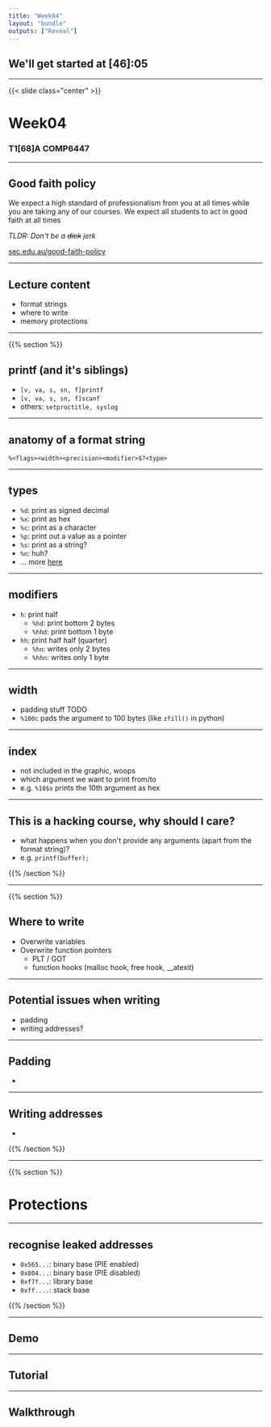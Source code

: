 ```yaml
---
title: "Week04"
layout: "bundle"
outputs: ["Reveal"]
---
```


## We'll get started at [46]:05

---

{{< slide class="center" >}}
# Week04
### T1[68]A COMP6447 

---

## Good faith policy

We expect a high standard of professionalism from you at all times while you are taking any of our courses. We expect all students to act in good faith at all times

*TLDR: Don't be a ~~dick~~ jerk*

[sec.edu.au/good-faith-policy](https://sec.edu.au/good-faith-policy)

---

## Lecture content
* format strings
* where to write
* memory protections

---

{{% section %}}

## printf (and it's siblings)
* `[v, va, s, sn, f]printf`
* `[v, va, s, sn, f]scanf`
* others: `setproctitle, syslog`

---

## anatomy of a format string
`%<flags><width><precision><modifier>$?<type>`

---

## types
* `%d`: print as signed decimal
* `%x`: print as hex
* `%c`: print as a character
* `%p`: print out a value as a pointer
* `%s`: print as a string?
* `%n`: huh?
* ... more [here](https://www.freecodecamp.org/news/format-specifiers-in-c/)

---

## modifiers
* `h`: print half 
	* `%hd`: print bottom 2 bytes
	* `%hhd`: print bottom 1 byte
* `hh`: print half half (quarter)
	* `%hn`: writes only 2 bytes
	* `%hhn`: writes only 1 byte

---

## width
* padding stuff TODO
* `%100c` pads the argument to 100 bytes (like `zfill()` in python) 

---

## index
* not included in the graphic, woops
* which argument we want to print from/to
* e.g. `%10$x` prints the 10th argument as hex

---

## This is a hacking course, why should I care?
* what happens when you don't provide any arguments (apart from the format string)?
* e.g. `printf(buffer);`

{{% /section %}}

---

{{% section %}}

## Where to write
* Overwrite variables
* Overwrite function pointers
	* PLT / GOT
	* function hooks (malloc hook, free hook, \_\_atexit)

---

## Potential issues when writing 
* padding
* writing addresses?

---

## Padding
*

---

## Writing addresses
* 

{{% /section %}}

---

{{% section %}}

# Protections

---

## recognise leaked addresses
* `0x565...`: binary base (PIE enabled)
* `0x804...`: binary base (PIE disabled)
* `0xf7f...`: library base
* `0xff....`: stack base

{{% /section %}}

---

## Demo

---

## Tutorial

---

## Walkthrough
